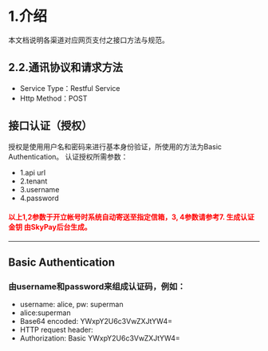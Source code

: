 # 1.介绍
本文档说明各渠道对应网页支付之接口方法与规范。


## 2.2.通讯协议和请求方法
- Service Type：Restful Service
- Http Method：POST

## 接口认证（授权）
授权是使用用户名和密码来进行基本身份验证，所使用的方法为Basic Authentication。
认证授权所需参数：
- 1.api url
- 2.tenant
- 3.username
- 4.password
#### <font color = red>以上1,2参数于开立帐号时系统自动寄送至指定信箱，3, 4参数请参考7. 生成认证金钥 由SkyPay后台生成。</font>
_________________
## Basic Authentication

### 由username和password来组成认证码，例如：
-  username: alice, pw: superman 
-  alice:superman
-  Base64 encoded: YWxpY2U6c3VwZXJtYW4=
-   HTTP request header:
 - Authorization: Basic YWxpY2U6c3VwZXJtYW4=